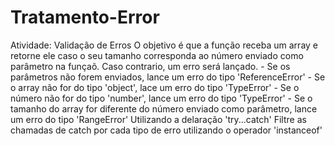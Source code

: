 # Tratamento-Error
Atividade: Validação de Erros  O objetivo é que a função receba um array e retorne ele caso o seu tamanho corresponda ao número enviado como parâmetro na funçaõ. Caso contrario, um erro será lançado.  - Se os parâmetros não forem enviados, lance um erro do tipo 'ReferenceError' - Se o array não for do tipo 'object', lace um erro do tipo 'TypeError' - Se o número não for do tipo 'number', lance um erro do tipo 'TypeError' - Se o tamanho do array for diferente do número enviado como parâmetro, lance um erro do tipo 'RangeError'  Utilizando a delaração 'try...catch' Filtre as chamadas de catch por cada tipo de erro utilizando o operador 'instanceof'
